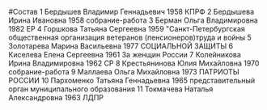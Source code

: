 #Состав
1 Бердышев Владимир Геннадьевич 1958 КПРФ
2 Бердышева Ирина Ивановна 1958 собрание-работа
3 Берман Ольга Владимировна 1982 ЕР
4 Горшкова Татьяна Сергеевна 1959 \"Санкт-Петербургская общественная организация ветеранов (пенсионеров)труда и войны
5 Золотарева Марина Васильевна 1977 СОЦИАЛЬНОЙ ЗАЩИТЫ
6 Киселева Елена Сергеевна 1961 За женщин России
7 Колейникова Ирина Владимировна 1962 СР
8 Крестьянинова Юлия Михайловна 1970 собрание-работа
9 Маллаева Ольга Михайловна 1973 ПАТРИОТЫ РОССИИ
10 Пархоменко Татьяна Геннадьевна 1965 представительный орган муниципального образования
11 Токмачева Наталья Александровна 1963 ЛДПР
